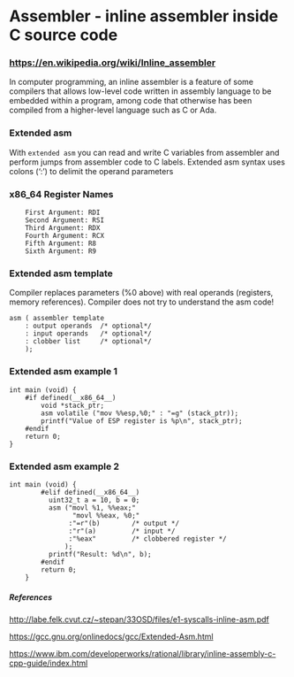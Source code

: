 # Assembler - inline assembler inside C source code
### https://en.wikipedia.org/wiki/Inline_assembler
In computer programming, an inline assembler is a feature of some compilers that allows low-level code written in assembly language to be embedded within a program, among code that otherwise has been compiled from a higher-level language such as C or Ada.

### Extended asm
With `extended asm` you can read and write C variables from assembler and perform jumps from assembler code to C labels. Extended asm syntax uses colons (‘:’) to delimit the operand parameters

### __x86_64__ Register Names
```
    First Argument: RDI
    Second Argument: RSI
    Third Argument: RDX
    Fourth Argument: RCX
    Fifth Argument: R8
    Sixth Argument: R9
```

### Extended asm template
Compiler replaces parameters (%0 above) with real operands (registers, memory references).  Compiler does not try to understand the asm code!
```
asm ( assembler template
	: output operands  /* optional*/
	: input operands   /* optional*/
	: clobber list     /* optional*/
	);
```
### Extended asm example 1
```
int main (void) {
    #if defined(__x86_64__)
        void *stack_ptr;
        asm volatile ("mov %%esp,%0;" : "=g" (stack_ptr));
        printf("Value of ESP register is %p\n", stack_ptr);
    #endif
    return 0;
}
```
### Extended asm example 2
```
int main (void) {
        #elif defined(__x86_64__)
          uint32_t a = 10, b = 0;
          asm ("movl %1, %%eax;"
                "movl %%eax, %0;"
               :"=r"(b)        /* output */
               :"r"(a)         /* input */
               :"%eax"         /* clobbered register */
              );
          printf("Result: %d\n", b);
        #endif
        return 0;
    }
```

##### References
http://labe.felk.cvut.cz/~stepan/33OSD/files/e1-syscalls-inline-asm.pdf

https://gcc.gnu.org/onlinedocs/gcc/Extended-Asm.html

https://www.ibm.com/developerworks/rational/library/inline-assembly-c-cpp-guide/index.html
